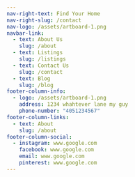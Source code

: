 ```yaml
---
nav-right-text: Find Your Home
nav-right-slug: /contact
nav-logo: /assets/artboard-1.png
navbar-link:
  - text: About Us
    slug: /about
  - text: Listings
    slug: /listings
  - text: Contact Us
    slug: /contact
  - text: Blog
    slug: /blog
footer-column-info:
  - logo: /assets/artboard-1.png
    address: 1234 whahtever lane my guy
    phone-number: "4051234567"
footer-column-links:
  - text: About
    slug: /about
footer-column-social:
  - instagram: www.google.com
    facebook: www.google.com
    email: www.google.com
    pinterest: www.google.com
---
```

